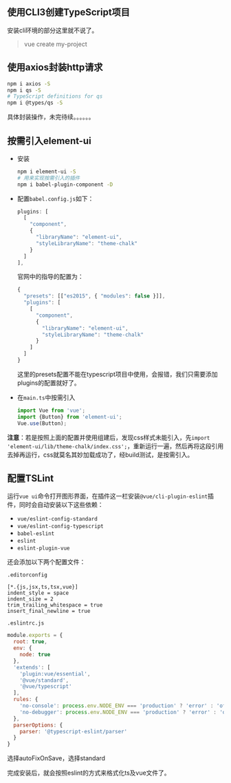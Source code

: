 ## 使用CLI3创建TypeScript项目

安装cli环境的部分这里就不说了。

> vue create my-project

## 使用axios封装http请求

```bash
npm i axios -S
npm i qs -S
# TypeScript definitions for qs
npm i @types/qs -S 
```

具体封装操作，未完待续。。。。。。

## 按需引入element-ui

- 安装

  ```bash
  npm i element-ui -S
  # 用来实现按需引入的插件
  npm i babel-plugin-component -D
  ```

- 配置`babel.config.js`如下：

  ```javascript
  plugins: [
    [
      "component",
      {
        "libraryName": "element-ui",
        "styleLibraryName": "theme-chalk"
      }
    ]
  ],
  ```

  官网中的指导的配置为：

  ```javascript
  {
    "presets": [["es2015", { "modules": false }]],
    "plugins": [
      [
        "component",
        {
          "libraryName": "element-ui",
          "styleLibraryName": "theme-chalk"
        }
      ]
    ]
  }
  ```

  这里的presets配置不能在typescript项目中使用，会报错，我们只需要添加plugins的配置就好了。

- 在`main.ts`中按需引入

  ```typescript
  import Vue from 'vue';
  import {Button} from 'element-ui';
  Vue.use(Button);
  ```

**注意**：若是按照上面的配置并使用组建后，发现css样式未能引入，先`import 'element-ui/lib/theme-chalk/index.css';`，重新运行一遍，然后再将这段引用去掉再运行，css就莫名其妙加载成功了，经build测试，是按需引入。

## 配置TSLint

运行`vue ui`命令打开图形界面，在插件这一栏安装`@vue/cli-plugin-eslint`插件，同时会自动安装以下这些依赖：

- `vue/eslint-config-standard`
- `vue/eslint-config-typescript`
- `babel-eslint`
- `eslint`
- `eslint-plugin-vue`

还会添加以下两个配置文件：

`.editorconfig`

```
[*.{js,jsx,ts,tsx,vue}]
indent_style = space
indent_size = 2
trim_trailing_whitespace = true
insert_final_newline = true
```

`.eslintrc.js`

```javascript
module.exports = {
  root: true,
  env: {
    node: true
  },
  'extends': [
    'plugin:vue/essential',
    '@vue/standard',
    '@vue/typescript'
  ],
  rules: {
    'no-console': process.env.NODE_ENV === 'production' ? 'error' : 'off',
    'no-debugger': process.env.NODE_ENV === 'production' ? 'error' : 'off'
  },
  parserOptions: {
    parser: '@typescript-eslint/parser'
  }
}
```

选择autoFixOnSave，选择standard

完成安装后，就会按照eslint的方式来格式化ts及vue文件了。

